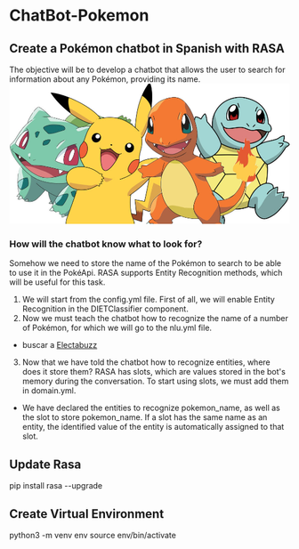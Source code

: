 # ChatBot-Pokemon

## Create a Pokémon chatbot in Spanish with RASA
The objective will be to develop a chatbot that allows the user to search for information about any Pokémon, providing its name.
[<img src="images/pokemon.png" width="600"/>](images/pokemon.png)

### How will the chatbot know what to look for?
Somehow we need to store the name of the Pokémon to search to be able to use it in the PokéApi. RASA supports Entity Recognition methods, which will be useful for this task.

1. We will start from the config.yml file. First of all, we will enable Entity Recognition in the DIETClassifier component.
2. Now we must teach the chatbot how to recognize the name of a number of Pokémon, for which we will go to the nlu.yml file.

- buscar a [Electabuzz](nombre_pokemon)  
3. Now that we have told the chatbot how to recognize entities, where does it store them? RASA has slots, which are values stored in the bot's memory during the conversation. To start using slots, we must add them in domain.yml.

* We have declared the entities to recognize pokemon_name, as well as the slot to store pokemon_name. If a slot has the same name as an entity, the identified value of the entity is automatically assigned to that slot.

## Update Rasa
pip install rasa --upgrade

## Create Virtual Environment 
python3 -m venv env
source env/bin/activate

